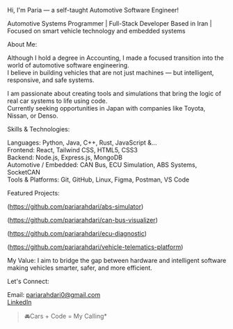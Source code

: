  Hi, I'm Paria — a self-taught Automotive Software Engineer!

Automotive Systems Programmer | Full-Stack Developer 
Based in Iran | Focused on smart vehicle technology and embedded systems


About Me:

Although I hold a degree in Accounting, I made a focused transition into the world of automotive software engineering.  
I believe in building vehicles that are not just machines — but intelligent, responsive, and safe systems.  

I am passionate about creating tools and simulations that bring the logic of real car systems to life using code.  
Currently seeking opportunities in Japan with companies like Toyota, Nissan, or Denso.


Skills & Technologies:

Languages: Python, Java, C++, Rust, JavaScript &...  
Frontend: React, Tailwind CSS, HTML5, CSS3  
Backend: Node.js, Express.js, MongoDB  
Automotive / Embedded: CAN Bus, ECU Simulation, ABS Systems, SocketCAN  
Tools & Platforms: Git, GitHub, Linux, Figma, Postman, VS Code


Featured Projects:

(https://github.com/pariarahdari/abs-simulator)  

(https://github.com/pariarahdari/can-bus-visualizer)  

(https://github.com/pariarahdari/ecu-diagnostic)  

(https://github.com/pariarahdari/vehicle-telematics-platform)  


My Value:
I aim to bridge the gap between hardware and intelligent software  
making vehicles smarter, safer, and more efficient.


Let's Connect:

Email: pariarahdari0@gmail.com  
[LinkedIn](https://www.linkedin.com/in/pariarahdari)


> 🚘Cars + Code = My Calling*
